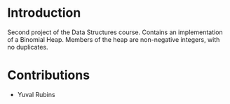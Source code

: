 # Introduction
Second project of the Data Structures course. 
Contains an implementation of a Binomial Heap. Members of the heap are non-negative integers, with no duplicates.

# Contributions
* Yuval Rubins
